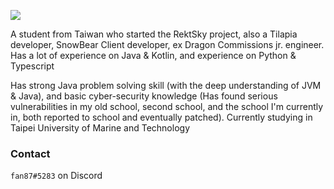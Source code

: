 ![](https://imgur.com/vsJCEFk.png)

A student from Taiwan who started the RektSky project, also a Tilapia developer, SnowBear Client developer, ex Dragon Commissions jr. engineer. Has a lot of experience on Java & Kotlin, and experience on Python & Typescript

Has strong Java problem solving skill (with the deep understanding of JVM & Java), and basic cyber-security knowledge (Has found serious vulnerabilities in my old school, second school, and the school I'm currently in, both reported to school and eventually patched). Currently studying in Taipei University of Marine and Technology

### Contact
`fan87#5283` on Discord
